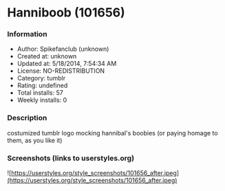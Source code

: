 # Hanniboob (101656)

### Information
- Author: Spikefanclub (unknown)
- Created at: unknown
- Updated at: 5/18/2014, 7:54:34 AM
- License: NO-REDISTRIBUTION
- Category: tumblr
- Rating: undefined
- Total installs: 57
- Weekly installs: 0


### Description
costumized tumblr logo mocking hannibal's boobies (or paying homage to them, as you like it)


### Screenshots (links to userstyles.org)
![https://userstyles.org/style_screenshots/101656_after.jpeg](https://userstyles.org/style_screenshots/101656_after.jpeg)


